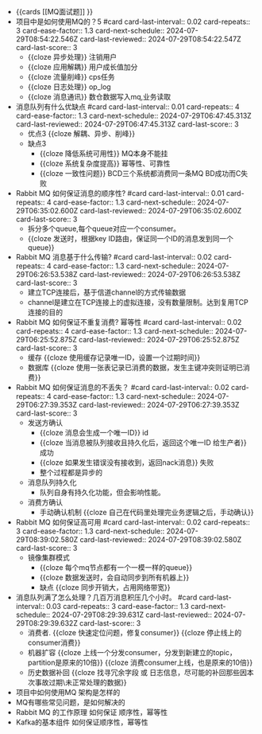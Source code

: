 - {{cards [[MQ面试题]] }}
- 项目中是如何使用MQ的？5  #card
  card-last-interval:: 0.02
  card-repeats:: 3
  card-ease-factor:: 1.3
  card-next-schedule:: 2024-07-29T08:54:22.546Z
  card-last-reviewed:: 2024-07-29T08:54:22.547Z
  card-last-score:: 3
	- {{cloze 异步处理}} 注销用户
	- {{cloze 应用解耦}} 用户成长值加分
	- {{cloze 流量削峰}} cps任务
	- {{cloze 日志处理}} op_log
	- {{cloze 消息通讯}} 数仓数据写入mq,业务读取
- 消息队列有什么优缺点 #card
  card-last-interval:: 0.01
  card-repeats:: 4
  card-ease-factor:: 1.3
  card-next-schedule:: 2024-07-29T06:47:45.313Z
  card-last-reviewed:: 2024-07-29T06:47:45.313Z
  card-last-score:: 3
	- 优点3 {{cloze 解耦、异步、削峰}}
	- 缺点3
		- {{cloze 降低系统可用性}} MQ本身不能挂
		- {{cloze 系统复杂度提高}} 幂等性、可靠性
		- {{cloze 一致性问题}}  BCD三个系统都消费同一条MQ BD成功而C失败
- Rabbit MQ 如何保证消息的顺序性? #card
  card-last-interval:: 0.01
  card-repeats:: 4
  card-ease-factor:: 1.3
  card-next-schedule:: 2024-07-29T06:35:02.600Z
  card-last-reviewed:: 2024-07-29T06:35:02.600Z
  card-last-score:: 3
	- 拆分多个queue,每个queue对应一个consumer。
	- {{cloze 发送时，根据key ID路由，保证同一个ID的消息发到同一个queue}}
- Rabbit MQ 消息基于什么传输? #card
  card-last-interval:: 0.02
  card-repeats:: 4
  card-ease-factor:: 1.3
  card-next-schedule:: 2024-07-29T06:26:53.538Z
  card-last-reviewed:: 2024-07-29T06:26:53.538Z
  card-last-score:: 3
	- 建立TCP连接后，基于信道channel的方式传输数据
	- channel是建立在TCP连接上的虚拟连接，没有数量限制。达到复用TCP连接的目的
- Rabbit MQ  如何保证不重复消费? 幂等性  #card
  card-last-interval:: 0.02
  card-repeats:: 4
  card-ease-factor:: 1.3
  card-next-schedule:: 2024-07-29T06:25:52.875Z
  card-last-reviewed:: 2024-07-29T06:25:52.875Z
  card-last-score:: 3
	- 缓存 {{cloze 使用缓存记录唯一ID，设置一个过期时间}}
	- 数据库 {{cloze 使用一张表记录已消费的数据，发生主键冲突则证明已消费}}
- Rabbit MQ  如何保证消息的不丢失？ #card
  card-last-interval:: 0.02
  card-repeats:: 4
  card-ease-factor:: 1.3
  card-next-schedule:: 2024-07-29T06:27:39.353Z
  card-last-reviewed:: 2024-07-29T06:27:39.353Z
  card-last-score:: 3
	- 发送方确认
		- {{cloze 消息会生成一个唯一ID}} id
		- {{cloze 当消息被队列接收且持久化后，返回这个唯一ID 给生产者}} 成功
		- {{cloze 如果发生错误没有接收到，返回nack消息}} 失败
		- 整个过程都是异步的
	- 消息队列持久化
		- 队列自身有持久化功能，但会影响性能。
	- 消费方确认
		- 手动确认机制 {{cloze 自己在代码里处理完业务逻辑之后，手动确认}}
- Rabbit MQ 如何保证高可用 #card
  card-last-interval:: 0.02
  card-repeats:: 3
  card-ease-factor:: 1.3
  card-next-schedule:: 2024-07-29T08:39:02.580Z
  card-last-reviewed:: 2024-07-29T08:39:02.580Z
  card-last-score:: 3
	- 镜像集群模式
		- {{cloze 每个mq节点都有一个一模一样的queue}}
		- {{cloze 数据发送时，会自动同步到所有机器上}}
		- 缺点 {{cloze 同步开销大，占用网络带宽}}
- 消息队列满了怎么处理？几百万消息积压几个小时。 #card
  card-last-interval:: 0.03
  card-repeats:: 3
  card-ease-factor:: 1.3
  card-next-schedule:: 2024-07-29T08:29:39.631Z
  card-last-reviewed:: 2024-07-29T08:29:39.632Z
  card-last-score:: 3
	- 消费者. {{cloze 快速定位问题，修复consumer}} {{cloze 停止线上的consumer消费}}
	- 机器扩容 {{cloze 上线一个分发consumer，分发到新建立的topic，partition是原来的10倍}} {{cloze 消费consumer上线，也是原来的10倍}}
	- 历史数据补回 {{cloze 找寻冗余字段 或 日志信息，尽可能的补回那些因本次事故过期\未正常处理的数据}}
- 项目中如何使用MQ 架构是怎样的
- MQ有哪些常见问题，是如何解决的
- Rabbit MQ 的工作原理 如何保证 顺序性，幂等性
- Kafka的基本组件 如何保证顺序性，幂等性